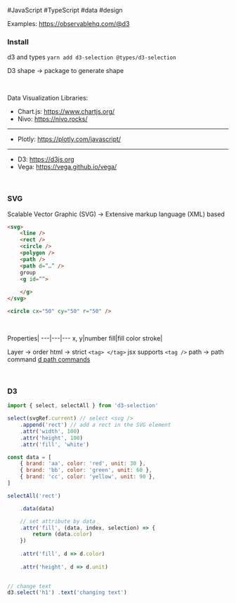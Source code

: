 #JavaScript #TypeScript  #data #design 


Examples: https://observablehq.com/@d3

### Install

d3 and types
`yarn add d3-selection @types/d3-selection`

D3 shape → package to generate shape

<br>

Data Visualization Libraries:

-   Chart.js: https://www.chartjs.org/
-   Nivo: https://nivo.rocks/
---
-   Plotly: https://plotly.com/javascript/
---
-   D3: https://d3js.org
-   Vega: https://vega.github.io/vega/

<br>

### SVG
Scalable Vector Graphic (SVG) → Extensive markup language (XML) based

```html
<svg>
	<line />
	<rect />
	<circle />
	<polygon />
	<path />
	<path d=”…” />
	group
	<g id=””> 
	
	</g>
</svg>
```

```html
<circle cx="50" cy="50" r="50" />
```

<br>

Properties| 
---|---|---
x, y|number
fill|fill color
stroke|

Layer → order
html → strict `<tag> </tag>` jsx supports `<tag />`
path -> path command
[d path commands](https://developer.mozilla.org/en-US/docs/Web/SVG/Attribute/d#path_commands)

<br>

### D3

```js
import { select, selectAll } from 'd3-selection'
```

```jsx
select(svgRef.current) // select <svg />
	.append('rect') // add a rect in the SVG element
	.attr('width', 100)
	.attr('height', 100)
	.attr('fill', 'white')
```

```js
const data = [
	{ brand: 'aa', color: 'red', unit: 30 },
	{ brand: 'bb', color: 'green', unit: 60 },
	{ brand: 'cc', color: 'yellow', unit: 90 },
]

selectAll('rect')

	.data(data)

	// set attribute by data
	.attr('fill', (data, index, selection) => {
		return (data.color)
	})
	
	.attr('fill', d => d.color)
	
	.attr('height', d => d.unit)
	
```

```js
// change text
d3.select('h1') .text('changing text')
```

